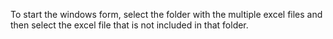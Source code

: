 To start the windows form, select the folder with the multiple excel files and then select the excel file that is not included in that folder.
